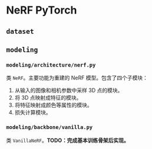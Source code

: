 # NeRF PyTorch

## `dataset`



## `modeling`

### `modeling/architecture/nerf.py`

类 `NeRF`。主要功能为重建的 NeRF 模型。包含了四个子模块：
1. 从输入的图像和相机参数中采样 3D 点的模块。
2. 将 3D 点映射成特征的模块。
3. 将特征映射成颜色等属性的模块。
4. 损失计算模块。

### `modeling/backbone/vanilla.py`

类 `VanillaNeRF`。**TODO：完成基本训练骨架后实现。**
